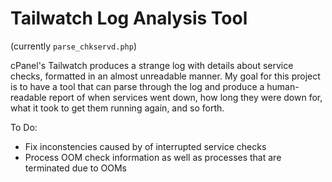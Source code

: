 # Tailwatch Log Analysis Tool
(currently `parse_chkservd.php`)

cPanel's Tailwatch produces a strange log with details about service checks, formatted in an almost unreadable manner. 
My goal for this project is to have a tool that can parse through the log and produce a human-readable report of when services went down, how long they were down for, what it took to get them running again, and so forth.

To Do:

- Fix inconstencies caused by of interrupted service checks
- Process OOM check information as well as processes that are terminated due to OOMs
